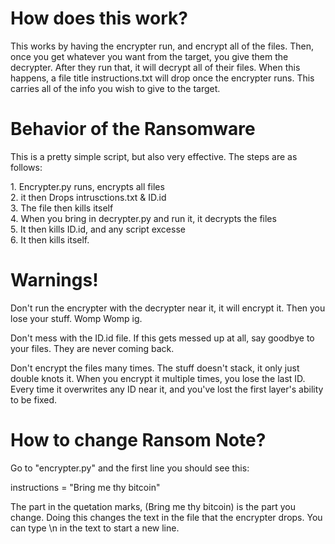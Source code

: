 <h1>How does this work?</h1>
<p>This works by having the encrypter run, and encrypt all of the files. Then, once you get whatever you want from the target, you give them the decrypter. After they run that, it will decrypt all of their files. When this happens, a file title instructions.txt will drop once the encrypter runs. This carries all of the info you wish to give to the target.</p>
<h1>Behavior of the Ransomware</h1>
<p>This is a pretty simple script, but also very effective. The steps are as follows: </p>
<p>1. Encrypter.py runs, encrypts all files <br>2. it then Drops intrusctions.txt & ID.id <br>3. The file then kills itself<br>4. When you bring in decrypter.py and run it, it decrypts the files<br>5. It then kills ID.id, and any script excesse<br>6. It then kills itself.</p>
<h1>Warnings!</h1>
<p>Don't run the encrypter with the decrypter near it, it will encrypt it. Then you lose your stuff. Womp Womp ig.</p>
<p>Don't mess with the ID.id file. If this gets messed up at all, say goodbye to your files. They are never coming back.</p>
<p>Don't encrypt the files many times. The stuff doesn't stack, it only just double knots it. When you encrypt it multiple times, you lose the last ID. Every time it overwrites any ID near it, and you've lost the first layer's ability to be fixed.</p>
<h1>How to change Ransom Note?</h1>
<p>Go to "encrypter.py" and the first line you should see this:</p>
<p><t></t>instructions = "Bring me thy bitcoin"</p>
<p>The part in the quetation marks, (Bring me thy bitcoin) is the part you change. Doing this changes the text in the file that the encrypter drops. You can type \n in the text to start a new line.</p>
